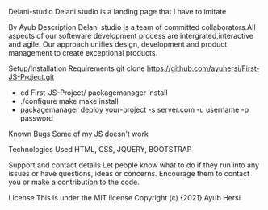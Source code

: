 Delani-studio
Delani studio is a landing page that I have to imitate

By Ayub
Description
Delani studio is a team of committed collaborators.All aspects of our softeware development process are intergrated,interactive and agile. Our approach unifies design, development and product management to create exceptional products.

Setup/Installation Requirements
git clone https://github.com/ayuhersi/First-JS-Project.git
* cd First-JS-Project/
packagemanager install
* ./configure
make
make install
* packagemanager deploy your-project -s server.com -u username -p password

Known Bugs
Some of my JS doesn't work

Technologies Used
HTML, CSS, JQUERY, BOOTSTRAP

Support and contact details
Let people know what to do if they run into any issues or have questions, ideas or concerns. Encourage them to contact you or make a contribution to the code.

License
This is under the MIT license Copyright (c) {2021} Ayub Hersi
